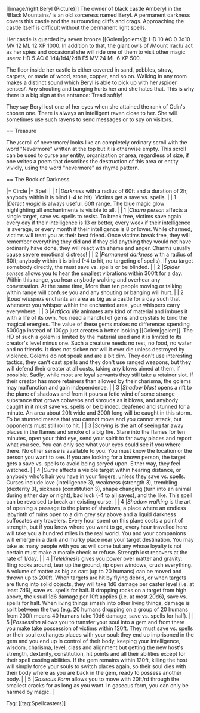 [[image/right:Beryl (Picture)]]
The owner of black castle Amberyl in the /Black Mountains/ is an old sorceress named Beryl. A permanent darkness covers this castle and the surrounding cliffs and crags. Approaching the castle itself is difficult without the permanent light spells.

Her castle is guarded by seven bronze [[Golem|golems]]:
HD 10 AC 0 3d10 MV 12 ML 12 XP 1000. In addition to that, the giant owls of /Mount Irach/ act as her spies and occasional she will ride one of them to visit other magic users: HD 5 AC 6 1d4/1d4/2d8 F5 MV 24 ML 6 XP 500.

The floor inside her castle is either covered in sand, pebbles, straw, carpets, or made of wood, stone, copper, and so on. Walking in any room makes a distinct sound which Beryl is able to pick up with her /spider senses/. Any shouting and  banging hurts her and she hates that. This is why there is a big sign at the entrance: Tread softly!

They say Beryl lost one of her eyes when she attained the rank of Odin's chosen one. There is always an intelligent raven close to her. She will sometimes use such ravens to send messages or to spy on visitors.

== Treasure

The /scroll of nevermore/ looks like an completely ordinary scroll with the word "Nevermore" written at the top but it is otherwise empty. This scroll can be used to curse any entity, organization or area, regardless of size, if one writes a poem that describes the destruction of this area or entity vividly, using the word "nevermore" as rhyme pattern.

== The Book of Darkness

|= Circle |= Spell |
| 1 |*Darkness* with a radius of 60ft and a duration of 2h; anybody within it is blind (-4 to hit). Victims get a save vs. spells. |
| 1 |*Detect magic* is always useful. 60ft range. The blue magic glow highlighting all enchantments is visible to all. |
| 1 |*Charm person* affects a single target, save vs. spells to resist. To break free, victims save again every day if their intelligence is 13 or better, every week if their intelligence is average, or every month if their intelligence is 8 or lower. While charmed, victims will treat you as their best friend. Once victims break free, they will remember everything they did and if they did anything they would not have ordinarily have done, they will react with shame and anger. Charms usually cause severe emotional distress! |
| 2 |*Permanent darkness* with a radius of 60ft; anybody within it is blind (-4 to hit, no targeting of spells). If you target somebody directly, the must save vs. spells or be blinded. |
| 2 |*Spider senses* allows you to hear the smallest vibrations within 300ft for a day. Within this range, you hear anybody walking and overhear any conversation. At the same time, More than ten people moving or talking within range will confuse you and any shouting or banging will hurt. |
| 2 |*Loud whispers* enchants an area as big as a castle for a day such that whenever you whisper within the enchanted area, your whispers carry everywhere. |
| 3 |*Artifical life* animates any kind of material and imbues it with a life of its own. You need a handful of gems and crystals to bind the magical energies. The value of these gems makes no difference: spending 5000gp instead of 100gp just creates a better looking [[Golem|golem]]. The HD of such a golem is limited by the material used and it is limited to its creator's level minus one. Such a creature needs no rest, no food, no water and no friends. It does not sicken nor will it ever die unless destroyed by violence. Golems do not speak and are a bit dim. They don't use interesting tactics, they can't cast spells and they don't use ranged weapons, but they will defend their creator at all costs, taking any blows aimed at them, if possible. Sadly, while most are loyal servants they still take a retainer slot. If their creator has more retainers than allowed by their charisma, the golems may malfunction and gain independence. |
| 3 |*Shadow blast* opens a rift to the plane of shadows and from it pours a fetid wind of some strange substance that grows cobwebs and shrouds as it blows, and anybody caught in it must save vs. spells or be blinded, deafened and stunned for a minute. An area about 20ft wide and 300ft long will be caught in this storm. To be stunned means that you cannot move and you cannot attack, but opponents must still roll to hit. |
| 3 |*Scrying* is the art of seeing far away places in the flames and smoke of a big fire. Stare into the flames for ten minutes, open your third eye, send your spirit to far away places and report what you see. You can only see what your eyes could see if you where there. No other sense is available to you. You must know the location or the person you want to see. If you are looking for a known person, the target gets a save vs. spells to avoid being scryed upon. Either way, they feel watched. |
| 4 |*Curse* affects a visible target within hearing distance, or anybody who's hair you have in your fingers, unless they save vs. spells. Curses include love (intelligence 3), weakness (strength 3), trembling (dexterity 3), sickness (constitution 3), shape changing (turn into an animal during either day or night), bad luck (-4 to all saves), and the like. This spell can be reversed to break an existing curse. |
| 4 |*Shadow walking* is the art of opening a passage to the plane of shadows, a place where an endless labyrinth of ruins open to a dim grey sky above and a liquid darkness suffocates any travelers. Every hour spent on this plane costs a point of strength, but if you know where you want to go, every hour travelled here will take you a hundred miles in the real world. You and your companions will emerge in a dark and murky place near your target destination. You may take as many people with you as will come but any whose loyalty is not certain must make a morale check or refuse. Strength lost recovers at the rate of 1/day. |
| 4 |*Telekinesis* gives you power over matter and gravity: fling rocks around, tear up the ground, rip open windows, crush everything. A volume of matter as big as cart (up to 20 humans) can be moved and thrown up to 200ft. When targets are hit by flying debris, or when targets are flung into solid objects, they will take 1d6 damage per caster level (i.e. at least 7d6), save vs. spells for half. If dropping rocks on a target from high above, the usual 1d6 damage per 10ft applies (i.e. at most 20d6), save vs. spells for half. When living things smash into other living things, damage is split between the two (e.g. 20 humans dropping on a group of 20 humans from 200ft means 40 humans take 10d6 damage, save vs. spells for half). |
| 5 |*Possession* allows you to transfer your soul into a gem and from there you make take possession of victims within 120ft.  They must save vs. spells or their soul exchanges places with your soul: they end up imprisoned in the gem and you end up in control of their body, keeping your intelligence, wisdom, charisma, level, class and alignment but getting the new host's strength, dexterity, constitution, hit points and all their abilities except for their spell casting abilities. If the gem remains within 120ft, killing the host will simply force your souls to switch places again, so their soul dies with their body where as you are back in the gem, ready to possess another body. |
| 5 |*Gaseous Form* allows you to move with 20ft/rd through the smallest cracks for as long as you want. In gaseous form, you can only be harmed by magic. |

Tag: [[tag:Spellcasters]]
